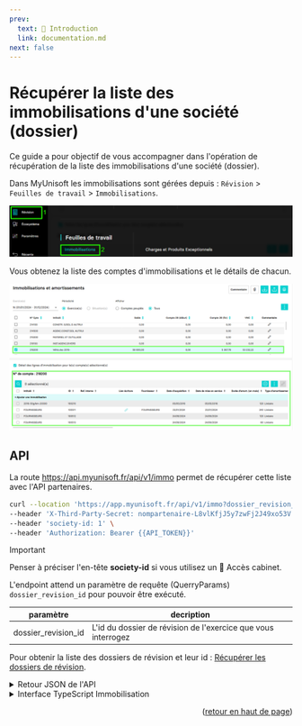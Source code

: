 ```yaml
---
prev:
  text: 🐤 Introduction
  link: documentation.md
next: false
---
```


<span id="readme-top"></span>

# Récupérer la liste des immobilisations d'une société (dossier)

Ce guide a pour objectif de vous accompagner dans l'opération de récupération de la liste des immobilisations d'une société (dossier).

Dans MyUnisoft les immobilisations sont gérées depuis : `Révision` > `Feuilles de travail` > `Immobilisations`.

![](../../images/revision_feuille_de_travail_immobilisations_menu.png)

Vous obtenez la liste des comptes d'immobilisations et le détails de chacun.

![](../../images/immobilisations.png)

## API

La route https://api.myunisoft.fr/api/v1/immo permet de récupérer cette liste avec l'API partenaires.

```bash
curl --location 'https://app.myunisoft.fr/api/v1/immo?dossier_revision_id=12345' \
--header 'X-Third-Party-Secret: nompartenaire-L8vlKfjJ5y7zwFj2J49xo53V' \
--header 'society-id: 1' \
--header 'Authorization: Bearer {{API_TOKEN}}'
```

> [!IMPORTANT]
> Penser à préciser l'en-tête **society-id** si vous utilisez un 🔹 Accès cabinet.

L'endpoint attend un paramètre de requête (QuerryParams) `dossier_revision_id` pour pouvoir être exécuté.

| paramètre | decription |
| --- | --- |
| dossier_revision_id | L'id du dossier de révision de l'exercice que vous interrogez |

Pour obtenir la liste des dossiers de révision et leur id : [Récupérer les dossiers de révision](./dossiers_de_révision.md).

<details class="details custom-block"><summary>Retour JSON de l'API</summary>

```json
[
  // ...
  {
    "id_compte": 23011884,
    "id_societe": 38758,
    "noCompte": "218200",
    "label": "Véhicules 2016-",
    "comm": 0,
    "isPopulate": true,
    "arrayImmo": [
      {
        "id_immo": 100210,
        "id_account": 23011884,
        "no_account": "218200",
        "account_label": "Véhicules 2016-",
        "id_type_amort": 1,
        "id_line_entry_purchase": 0,
        "subvention_id": 0,
        "id_entry_purchase": 0,
        "provider": "",
        "label": "2016-50g/km-20300",
        "purchase_date": "2016-05-05",
        "start_date": "2016-05-05",
        "purchase_value": 50000,
        "month": 120,
        "end_date": "0000-00-00",
        "sale_value": 0,
        "intern_ref": "",
        "param_vat_id": 0,
        "vat_amount": 0,
        "removal_entry_id": [],
        "original_removal_entry_id": 0,
        "bulk_removal": false,
        "quantity": 1,
        "unit_costs": 50000,
        "additional_depreciation_rate": 0,
        "analytics": false,
        "id_vehicule": 802,
        "dotation_account_id": 0,
        "dotation_account_number": "",
        "date_transfert": "",
        "arrayDotation": [
          {
            "id_amort": 0,
            "id_immo": 100210,
            "id_dossier_revision": -8,
            "id_entry": 0,
            "value": 5000,
            "periode": "01/01/2033 - 31/12/2033",
            "dotation_type": 1,
            "previous_value": 45000,
            "periode_value": 5000,
            "end_periode_value": 50000,
            "vnc": 0,
            "m_debut_periode": "2033-01-01",
            "m_fin_periode": "2033-12-31"
          },
          {
              "id_amort": 0,
              "id_immo": 100210,
              "id_dossier_revision": -7,
              "id_entry": 0,
              "value": 5000,
              "periode": "01/01/2032 - 31/12/2032",
              "dotation_type": 1,
              "previous_value": 40000,
              "periode_value": 5000,
              "end_periode_value": 45000,
              "vnc": 5000,
              "m_debut_periode": "2032-01-01",
              "m_fin_periode": "2032-12-31"
          }
          // ...
        ],
        "fiscal_arrayDotation": [
          {
            "id_amort": 0,
            "id_immo": 100210,
            "id_dossier_revision": -8,
            "id_entry": 0,
            "value": 5000,
            "periode": "01/01/2033 - 31/12/2033",
            "dotation_type": 2,
            "previous_value": 45000,
            "periode_value": 5000,
            "end_periode_value": 50000,
            "vnc": 0,
            "m_debut_periode": "2033-01-01",
            "m_fin_periode": "2033-12-31"
          },
          {
            "id_amort": 0,
            "id_immo": 100210,
            "id_dossier_revision": -7,
            "id_entry": 0,
            "value": 5000,
            "periode": "01/01/2032 - 31/12/2032",
            "dotation_type": 2,
            "previous_value": 40000,
            "periode_value": 5000,
            "end_periode_value": 45000,
            "vnc": 5000,
            "m_debut_periode": "2032-01-01",
            "m_fin_periode": "2032-12-31"
          }
          // ...
        ],
        "additional_depreciation_arrayDotation": [],
        "derogatoire_arrayDotation": [],
        "excess_deprecation_arrayDotation": [
          {
            "id_amort": 358228,
            "id_immo": 100210,
            "id_dossier_revision": 131558,
            "id_entry": 0,
            "value": 0,
            "periode": "01/01/2023 - 31/12/2023",
            "dotation_type": 4,
            "previous_value": 0,
            "periode_value": 0,
            "end_periode_value": 0,
            "vnc": 0,
            "m_debut_periode": "2023-01-01",
            "m_fin_periode": "2023-12-31"
          },
          {
            "id_amort": 358227,
            "id_immo": 100210,
            "id_dossier_revision": 131557,
            "id_entry": 0,
            "value": 3170,
            "periode": "01/01/2024 - 31/12/2024",
            "dotation_type": 4,
            "previous_value": 0,
            "periode_value": 3170,
            "end_periode_value": 0,
            "vnc": 0,
            "m_debut_periode": "2024-01-01",
            "m_fin_periode": "2024-12-31"
          }
          // ...
        ],
        "fiscal_type": 1,
        "fiscal_duration": 120,
        "fiscal_amount": 50000,
        "type_calcul_dotation": 1,
        "previousDotation": 0,
        "currentAnnualDotation": 5000,
        "EndingAnnualDotation": 5000,
        "FiscalpreviousDotation": 0,
        "FiscalcurrentAnnualDotation": 5000,
        "FiscalEndingAnnualDotation": 5000,
        "additional_depreciation_previousDotation": 0,
        "additional_depreciation_currentAnnualDotation": 0,
        "additional_depreciation_EndingAnnualDotation": 0,
        "netBookValue": 45000,
        "capitalGain": 0,
        "hasEntry": false,
        "PJNumber": 0,
        "hasComment": false,
        "TableauModificationPlanAmortissement": [],
        "param_amortissement": {
            "montant": 50000,
            "duree": 3600,
            "depuis_le": "1900-01-01",
            "id_review": -1,
            "taux_linéaire": 0,
            "taux_linéaireDegressif": 0,
            "taux_degressif": 0,
            "NumOccurenceDepuisDebutPlan": 0
        }
      }
      // ...
    ],
    "value": 58600,
    "previousDotation": 0,
    "currentAnnualDotation": 5367.78,
    "EndingAnnualDotation": 5367.78,
    "FiscalpreviousDotation": 0,
    "FiscalcurrentAnnualDotation": 0,
    "FiscalEndingAnnualDotation": 0,
    "netBookValue": 0,
    "mismatch": false,
    "m_achat_compta": 58600,
    "m_amort_ant_compta": 0,
    "m_dotation_periode_compta": 5367.78,
    "m_amortissement_fin_periode_compta": 5367.78
  }
  // ...
]
```

</details>

<details class="details custom-block"><summary>Interface TypeScript Immobilisation</summary>

```ts
export interface Immobilisation {
  id_compte: number,
  id_societe: number,
  noCompte: string,
  label: string,
  comm: number,
  isPopulate: boolean,
  arrayImmo: [],
  value: number,
  previousDotation: number,
  currentAnnualDotation: number,
  EndingAnnualDotation: number,
  FiscalpreviousDotation: number,
  FiscalcurrentAnnualDotation: number,
  FiscalEndingAnnualDotation: number,
  netBookValue: number,
  mismatch: boolean,
  m_achat_compta: number,
  m_amort_ant_compta: number,
  m_dotation_periode_compta: number,
  m_amortissement_fin_periode_compta: number
}
```

</details>

<p align="right">(<a href="#readme-top">retour en haut de page</a>)</p>
